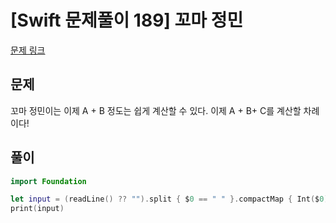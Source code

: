 # [Swift 문제풀이 189] 꼬마 정민
 
[문제 링크](https://www.acmicpc.net/problem/11382)

## 문제

꼬마 정민이는 이제 A + B 정도는 쉽게 계산할 수 있다. 이제 A + B+ C를 계산할 차례이다!

## 풀이

```swift
import Foundation

let input = (readLine() ?? "").split { $0 == " " }.compactMap { Int($0) }.reduce(0, +)
print(input)
```
